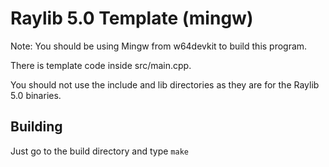 # Raylib 5.0 Template (mingw)
Note: You should be using Mingw from w64devkit to build this program.

There is template code inside src/main.cpp.

You should not use the include and lib directories as they are for the Raylib 5.0 binaries.
## Building
Just go to the build directory and type `make`